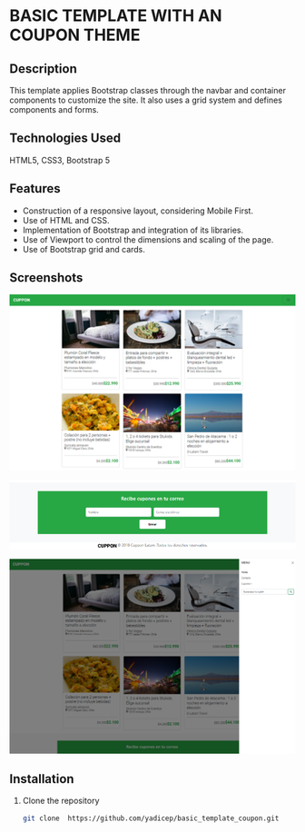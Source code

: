 # **BASIC TEMPLATE WITH AN COUPON THEME**

## **Description**
This template applies Bootstrap classes through the navbar and container components to customize the site. It also uses a grid system and defines components and forms.

## **Technologies Used**
HTML5, CSS3, Bootstrap 5

## **Features**
- Construction of a responsive layout, considering Mobile First.
- Use of HTML and CSS.
- Implementation of Bootstrap and integration of its libraries.
- Use of Viewport to control the dimensions and scaling of the page.
- Use of Bootstrap grid and cards.

## Screenshots
<p align="center">
  <img src="assets/img/capture.png" alt="Preview of the main page">
</p>
<p align="center">
  <img src="assets/img/capture1.png" alt="Preview of the main page">
</p>
<p align="center">
  <img src="assets/img/capture3.png" alt="Preview of the main page">
</p>


## Installation
1. Clone the repository
   ```bash
   git clone  https://github.com/yadicep/basic_template_coupon.git
